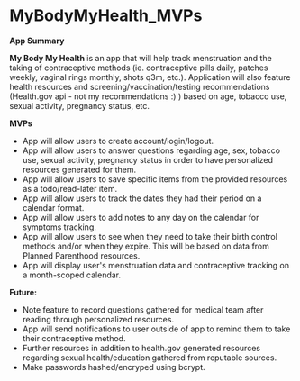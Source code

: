 # MyBodyMyHealth_MVPs


__App Summary__

**My Body My Health** is an app that will help track menstruation and the taking of contraceptive methods (ie. contraceptive pills daily, patches weekly, vaginal rings monthly, shots q3m, etc.). Application will also feature health resources and screening/vaccination/testing recommendations (Health.gov api - not my recommendations :) ) based on age, tobacco use, sexual activity, pregnancy status, etc.

__MVPs__
- App will allow users to create account/login/logout. 
- App will allow users to answer questions regarding age, sex, tobacco use, sexual activity, pregnancy status in order to have personalized resources generated for them.
- App will allow users to save specific items from the provided resources as a todo/read-later item.
- App will allow users to track the dates they had their period on a calendar format.
- App will allow users to add notes to any day on the calendar for symptoms tracking.
- App will allow users to see when they need to take their birth control methods and/or when they expire. This will be based on data from Planned Parenthood resources. 
- App will display user's menstruation data and contraceptive tracking on a month-scoped calendar.


**Future:**
- Note feature to record questions gathered for medical team after reading through personalized resources.
- App will send notifications to user outside of app to remind them to take their contraceptive method.
- Further resources in addition to health.gov generated resources regarding sexual health/education gathered from reputable sources.
- Make passwords hashed/encryped using bcrypt.


